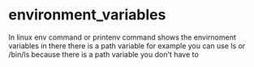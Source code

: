 # environment_variables

In linux env command or printenv command shows the envirnoment variables 
in there there is a path variable for example you can use ls or /bin/ls because there is a path variable you don't have to 
